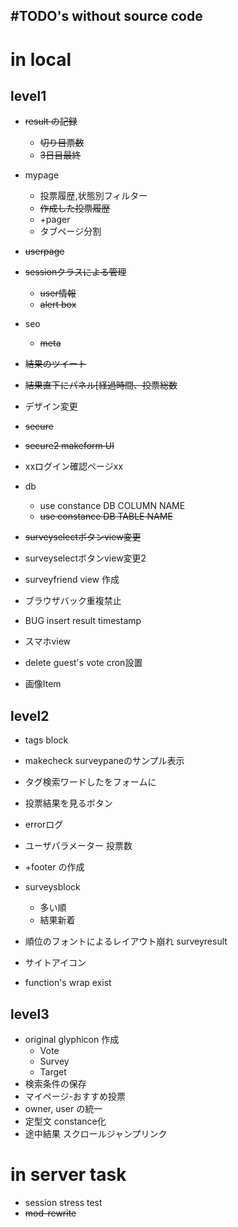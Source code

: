 #TODO's without source code
---


# in local
## level1
* ~~result の記録~~
    * ~~切り目票数~~
    * ~~3日目最終~~
* mypage
    * 投票履歴,状態別フィルター
    * ~~作成した投票履歴~~
    * +pager
    * タブページ分割
* ~~userpage~~
* ~~sessionクラスによる管理~~
    * ~~user情報~~
    * ~~alert box~~
* seo
    * ~~meta~~

* ~~結果のツイート~~
* ~~結果直下にパネル[経過時間、投票総数~~

* デザイン変更

* ~~secure~~
* ~~secure2 makeform UI~~

* xxログイン確認ページxx
* db
    * use constance DB COLUMN NAME
    * ~~use constance DB TABLE NAME~~

* ~~surveyselectボタンview変更~~
* surveyselectボタンview変更2

* surveyfriend view 作成

* ブラウザバック重複禁止
* BUG insert result timestamp

* スマホview

* delete guest's vote cron設置

* 画像Item


## level2
* tags block
* makecheck surveypaneのサンプル表示
* タグ検索ワードしたをフォームに
* 投票結果を見るボタン
* errorログ
* ユーザパラメーター 投票数
* +footer の作成
* surveysblock
    * 多い順
    * 結果新着

* 順位のフォントによるレイアウト崩れ surveyresult

* サイトアイコン

* function's wrap exist


## level3
* original glyphicon 作成
    * Vote
    * Survey
    * Target
* 検索条件の保存
* マイページ-おすすめ投票
* owner, user の統一
* 定型文 constance化
* 途中結果 スクロールジャンプリンク

# in server task
* session stress test
* ~~mod-rewrite~~


